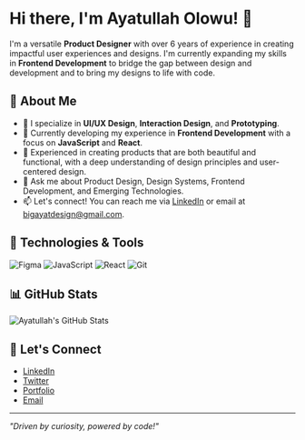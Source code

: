 # Hi there, I'm Ayatullah Olowu! 👋

I'm a versatile **Product Designer** with over 6 years of experience in creating impactful user experiences and designs. I'm currently expanding my skills in **Frontend Development** to bridge the gap between design and development and to bring my designs to life with code.

## 🚀 About Me

- 🎨 I specialize in **UI/UX Design**, **Interaction Design**, and **Prototyping**.
- 🌱 Currently developing my experience in **Frontend Development** with a focus on **JavaScript** and **React**.
- 💼 Experienced in creating products that are both beautiful and functional, with a deep understanding of design principles and user-centered design.
- 💬 Ask me about Product Design, Design Systems, Frontend Development, and Emerging Technologies.
- 📫 Let's connect! You can reach me via [LinkedIn](https://www.linkedin.com/in/olowu-ayatullah/) or email at [bigayatdesign@gmail.com](mailto:bigayatdesign@gmail.com).


## 🔧 Technologies & Tools

![Figma](https://img.shields.io/badge/-Figma-F24E1E?style=flat-square&logo=figma&logoColor=white)
![JavaScript](https://img.shields.io/badge/-JavaScript-F7DF1E?style=flat-square&logo=javascript&logoColor=black)
![React](https://img.shields.io/badge/-React-61DAFB?style=flat-square&logo=react&logoColor=black)
![Git](https://img.shields.io/badge/-Git-F05032?style=flat-square&logo=git&logoColor=white)

## 📊 GitHub Stats

![Ayatullah's GitHub Stats](https://github-readme-stats.vercel.app/api?username=big-ayat&show_icons=true&theme=dracula)

## 🤝 Let's Connect

- [LinkedIn](https://www.linkedin.com/in/olowu-ayatullah/)
- [Twitter](https://twitter.com/your-twitter-handle)
- [Portfolio](https://your-portfolio-url.com)
- [Email](mailto:ayatoast2015@gmail.com)

---

*"Driven by curiosity, powered by code!"*
